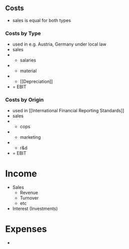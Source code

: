 ## Costs
- sales is equal for both types
### Costs by Type
- used in e.g. Austria, Germany under local law
- sales
- - salaries
- - material
- - [[Depreciation]]
- = EBIT
### Costs by Origin 
- used in [[International Financial Reporting Standards]]
- sales
- - cops
- - marketing
- - r&d
- = EBIT
# Income
- Sales
	- Revenue
	- Turnover
	- etc
- Interest (Investments)

# Expenses
- 